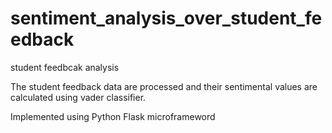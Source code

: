 # sentiment_analysis_over_student_feedback
student feedbcak analysis

The student feedback data are processed and their sentimental values are calculated using vader classifier.

Implemented using Python Flask microframeword
